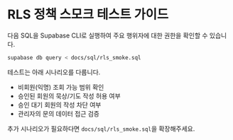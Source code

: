 # RLS 정책 스모크 테스트 가이드

다음 SQL을 Supabase CLI로 실행하여 주요 행위자에 대한 권한을 확인할 수 있습니다.

```bash
supabase db query < docs/sql/rls_smoke.sql
```

테스트는 아래 시나리오를 다룹니다.

- 비회원(익명) 조회 가능 범위 확인
- 승인된 회원의 묵상/기도 작성 허용 여부
- 승인 대기 회원의 작성 차단 여부
- 관리자의 문의 데이터 접근 검증

추가 시나리오가 필요하다면 `docs/sql/rls_smoke.sql`을 확장해주세요.
